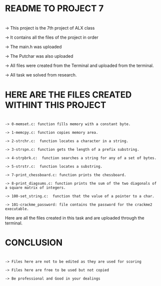 # README TO PROJECT 7
# 
-> This project is the 7th project of ALX class

-> It contains all the files of the project in order

-> The main.h was uploaded

-> The Putchar was also uploaded

-> All files were created from the Terminal and uploaded from the terminal.

-> All task we solved from research.

# HERE ARE THE FILES CREATED WITHINT THIS PROJECT
# 
	-> 0-memset.c: function fills memory with a constant byte.

	-> 1-memcpy.c: function copies memory area.

	-> 2-strchr.c:  function locates a character in a string.

	-> 3-strspn.c: function gets the length of a prefix substring.

	-> 4-strpbrk.c:  function searches a string for any of a set of bytes.

	-> 5-strstr.c:  function locates a substring.

	-> 7-print_chessboard.c: function prints the chessboard.

	-> 8-print_diagsums.c: function prints the sum of the two diagonals of a square matrix of integers.

	-> 100-set_string.c:  function that the value of a pointer to a char.

	-> 101-crackme_password: file contains the password for the crackme2 executable.

Here are all the files created in this task and are uploaded through the terminal.
# CONCLUSION
# 
	-> Files here are not to be edited as they are used for scoring

	-> Files here are free to be used but not copied

	-> Be professional and Good in your dealings
